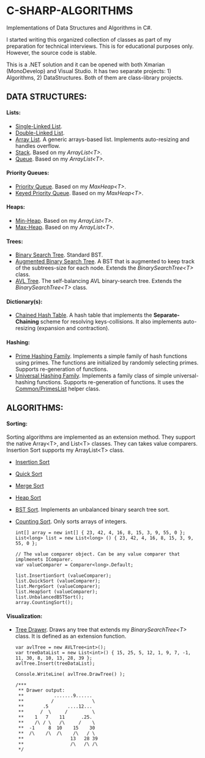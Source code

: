 # C-SHARP-ALGORITHMS

Implementations of Data Structures and Algorithms in C#.

I started writing this organized collection of classes as part of my preparation for technical interviews. This is for educational purposes only. However, the source code is stable.

This is a .NET solution and it can be opened with both Xmarian (MonoDevelop) and Visual Studio. It has two separate projects: 1) Algorithms, 2) DataStructures. Both of them are class-library projects.

## DATA STRUCTURES:

#### Lists:

 * [Single-Linked List](DataStructures/Lists/SLinkedList.cs).
 * [Double-Linked List](DataStructures/Lists/DLinkedList.cs).
 * [Array List](DataStructures/Lists/ArrayList.cs). A generic arrays-based list. Implements auto-resizing and handles overflow.
 * [Stack](DataStructures/Lists/Stack.cs). Based on my *ArrayList\<T\>*.
 * [Queue](DataStructures/Lists/Queue.cs). Based on my *ArrayList\<T\>*.

#### Priority Queues:

 * [Priority Queue](DataStructures/Heaps/PriorityQueue.cs). Based on my *MaxHeap\<T\>*.
 * [Keyed Priority Queue](DataStructures/Heaps/KeyedPriorityQueue.cs). Based on my *MaxHeap\<T\>*.

#### Heaps:

 * [Min-Heap](DataStructures/Heaps/MinHeap.cs). Based on my *ArrayList\<T\>*.
 * [Max-Heap](DataStructures/Heaps/MaxHeap.cs). Based on my *ArrayList\<T\>*.
 
#### Trees:

 * [Binary Search Tree](DataStructures/Trees/BinarySearchTree.cs). Standard BST.
 * [Augmented Binary Search Tree](DataStructures/Trees/AugmentedBinarySearchTree.cs). A BST that is augmented to keep track of the subtrees-size for each node. Extends the *BinarySearchTree\<T\>* class.
 * [AVL Tree](DataStructures/Trees/AVLTree.cs). The self-balancing AVL binary-search tree. Extends the *BinarySearchTree\<T\>* class.

#### Dictionary(s):

 * [Chained Hash Table](DataStructures/Dictionaries/ChainedHashTable.cs). A hash table that implements the **Separate-Chaining** scheme for resolving keys-collisions. It also implements auto-resizing (expansion and contraction).

#### Hashing:
 * [Prime Hashing Family](DataStructures/Hashing/PrimeHashingFamily.cs). Implements a simple family of hash functions using primes. The functions are initialized by randomly selecting primes. Supports re-generation of functions.
 * [Universal Hashing Family](DataStructures/Hashing/UniversalHashingFamily.cs). Implements a family class of simple universal-hashing functions. Supports re-generation of functions. It uses the [Common/PrimesList](DataStructures/Common/PrimesList.cs) helper class.


## ALGORITHMS:

#### Sorting:
 Sorting algorithms are implemented as an extension method. They support the native Array\<T\>, and List\<T\> classes. They can takes value comparers. Insertion Sort supports my ArrayList\<T\> class.

  * [Insertion Sort](Algorithms/Sorting/InsertionSorter.cs)
  * [Quick Sort](Algorithms/Sorting/QuickSorter.cs)
  * [Merge Sort](Algorithms/Sorting/MergeSorter.cs)
  * [Heap Sort](Algorithms/Sorting/HeapSorter.cs)
  * [BST Sort](Algorithms/Sorting/BinarySearchTreeSorter.cs). Implements an unbalanced binary search tree sort.
  * [Counting Sort](Algorithms/Sorting/CountingSorter.cs). Only sorts arrays of integers.

    ```
    int[] array = new int[] { 23, 42, 4, 16, 8, 15, 3, 9, 55, 0 };
    List<long> list = new List<long> () { 23, 42, 4, 16, 8, 15, 3, 9, 55, 0 };
    
    // The value comparer object. Can be any value comparer that implmenets IComparer.
    var valueComparer = Comparer<long>.Default;
    
    list.InsertionSort (valueComparer);
    list.QuickSort (valueComparer);
    list.MergeSort (valueComparer);
    list.HeapSort (valueComparer);
    list.UnbalancedBSTSort();
    array.CountingSort();
    ```

#### Visualization:
 * [Tree Drawer](DataStructures/Trees/TreeDrawer.cs). Draws any tree that extends my *BinarySearchTree\<T\>* class. It is defined as an extension function.
    ```
    var avlTree = new AVLTree<int>();
    var treeDataList = new List<int>() { 15, 25, 5, 12, 1, 9, 7, -1, 11, 30, 8, 10, 13, 28, 39 };
    avlTree.Insert(treeDataList);
    
    Console.WriteLine( avlTree.DrawTree() );
    
    /***
     ** Drawer output:
     **           .......9......
     **          /              \
     **       .5       ....12...
     **      /  \     /         \
     **    1   7    11      .25.
     **    /\ / \   /\     /    \
     **  -1     8  10    15    30
     **  /\    /\  /\    /\   / \
     **                 13   28 39
     **                 /\   /\ /\
     */
    ```
